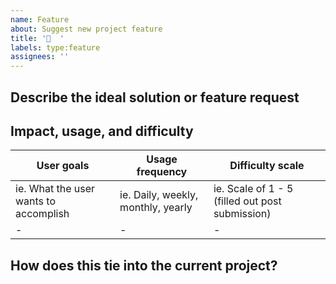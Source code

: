```yaml
---
name: Feature
about: Suggest new project feature
title: '👀  '
labels: type:feature
assignees: ''
---
```


## Describe the ideal solution or feature request

<!-- A clear and concise description of what the user wants to happen. -->

## Impact, usage, and difficulty

| User goals                            | Usage frequency                    | Difficulty scale                                |
| ------------------------------------- | ---------------------------------- | ----------------------------------------------- |
| ie. What the user wants to accomplish | ie. Daily, weekly, monthly, yearly | ie. Scale of 1 - 5 (filled out post submission) |
| -                                     | -                                  | -                                               |

## How does this tie into the current project?

<!--
Describe whether this request is related to an existing workflow, feature, or
something otherwise in the project today. Or, does this open us up to new ideas
and markets?
-->
